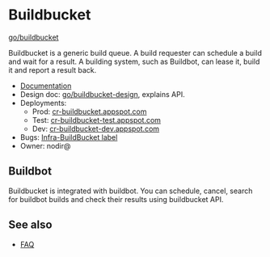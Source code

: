 # Buildbucket

[go/buildbucket]

Buildbucket is a generic build queue. A build requester can schedule a build
and wait for a result. A building system, such as Buildbot, can lease it, build
it and report a result back.

*   [Documentation](doc/index.md)
*   Design doc: [go/buildbucket-design], explains API.
*   Deployments:
    *   Prod: [cr-buildbucket.appspot.com](https://cr-buildbucket.appspot.com)
    *   Test: [cr-buildbucket-test.appspot.com](https://cr-buildbucket-test.appspot.com)
    *   Dev: [cr-buildbucket-dev.appspot.com](https://cr-buildbucket-dev.appspot.com)
*   Bugs: [Infra-BuildBucket label](https://crbug.com?q=label=Infra-Buildbucket)
*   Owner: nodir@

## Buildbot

Buildbucket is integrated with buildbot. You can schedule, cancel, search for
buildbot builds and check their results using buildbucket API.

[go/buildbucket-design]: http://go/buildbucket-design
[go/buildbucket]: http://go/buildbucket

## See also

* [FAQ](doc/faq.md)
